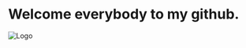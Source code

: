 # Welcome everybody to my github.

![Logo](https://media.licdn.com/dms/image/D5616AQE82EHVgtTl-g/profile-displaybackgroundimage-shrink_350_1400/0/1675884148309?e=1683158400&v=beta&t=NGXe2e3hfEicCySCvAjBw1_mtKAax2qs6f8CV81OyZU)

<!--
Here are some ideas to get you started:

- 🔭 I’m currently working on ...
- 🌱 I’m currently learning ...
- 👯 I’m looking to collaborate on ...
- 🤔 I’m looking for help with ...
- 💬 Ask me about ...
- 📫 How to reach me: ...
- 😄 Pronouns: ...
- ⚡ Fun fact: ...
-->

